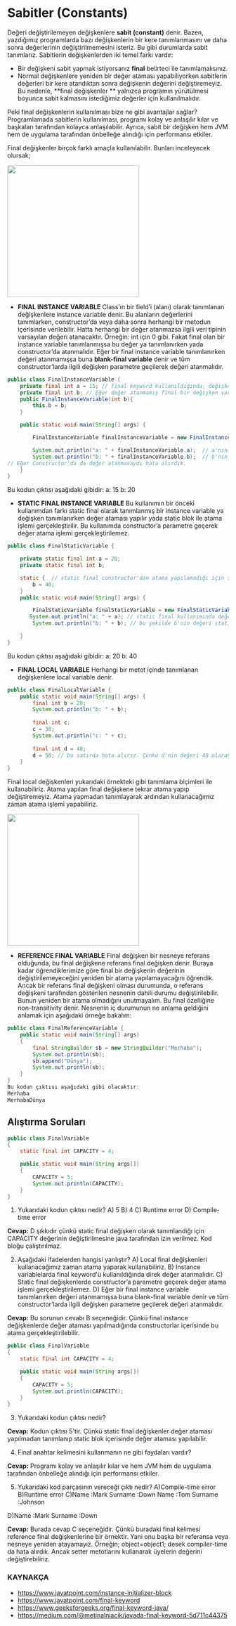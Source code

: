 # Sabitler (Constants)

Değeri değiştirilemeyen değişkenlere **sabit (constant)** denir. Bazen, yazdığımız programlarda bazı değişkenlerin bir kere tanımlanmasını ve daha sonra değerlerinin değiştirilmemesini isteriz. Bu gibi durumlarda sabit tanımlarız. Sabitlerin değişkenlerden iki temel farkı vardır:

- Bir değişkeni sabit yapmak istiyorsanız **final** belirteci ile tanımlamalısınız.
- Normal değişkenlere yeniden bir değer ataması yapabiliyorken sabitlerin değerleri bir kere atandıktan sonra değişkenin değerini değiştiremeyiz. Bu nedenle, **final değişkenler ** yalnızca programın yürütülmesi boyunca sabit kalmasını istediğimiz değerler için kullanılmalıdır. 

Peki final değişkenlerin kullanılması bize ne gibi avantajlar sağlar? Programlamada sabitlerin kullanılması, programı kolay ve anlaşılır kılar ve başkaları tarafından kolayca anlaşılabilir. Ayrıca, sabit bir değişken hem JVM hem de uygulama tarafından önbelleğe alındığı için performansı etkiler.

Final değişkenler birçok farklı amaçla kullanılabilir. Bunları inceleyecek olursak;

<img src="figures/final-variable.jpg" witdth="500" height="300">

* **FINAL INSTANCE VARIABLE**
  Class’ın bir field’i (alanı) olarak tanımlanan değişkenlere instance variable denir. Bu alanların değerlerini tanımlarken, constructor’da veya daha sonra herhangi bir metodun içerisinde verilebilir. Hatta herhangi bir değer atanmazsa ilgili veri tipinin varsayılan değeri atanacaktır. Örneğin: int için 0 gibi. Fakat final olan bir instance variable tanımlanmışsa bu değer ya tanımlanırken yada constructor’da atanmalıdır. Eğer bir final instance variable tanımlanırken değeri atanmamışsa buna **blank-final variable** denir ve tüm constructor’larda ilgili değişken parametre geçilerek değeri atanmalıdır.

```java
public class FinalInstanceVariable {
    private final int a = 15; // final keyword kullanıldığında, değişkenin değeri ya direkt tanımlanmalı yada constructor'da atanmalıdır.
    private final int b; // Eğer değer atanmamış final bir değişken varsa constructorların tümünde o değişken parametre olarak geçilip değer atanmalıdır.
    public FinalInstanceVariable(int b){
        this.b = b;
    }

    public static void main(String[] args) {

        FinalInstanceVariable finalInstanceVariable = new FinalInstanceVariable(20);

        System.out.println("a: " + finalInstanceVariable.a);  // a'nın değeri tanımlanma esnasında verilmiştir.
        System.out.println("b: " + finalInstanceVariable.b);  // b'nin değeri tanımlanma esnasında verilmemiştir. Constructor'da parametre olarak geçilmiştir.
// Eğer Constructor'da da değer atanmasaydı hata alırdık.
    }
}
```
Bu kodun çıktısı aşağıdaki gibidir:
a: 15
b: 20


* **STATIC FINAL INSTANCE VARIABLE**
Bu kullanımın bir önceki kullanımdan farkı static final olarak tanımlanmış bir instance variable ya değişken tanımlanırken değer ataması yapılır yada static blok ile atama işlemi gerçekleştirilir. Bu kullanımda constructor’a parametre geçerek değer atama işlemi gerçekleştirilemez.
```java
public class FinalStaticVariable {

    private static final int a = 20;
    private static final int b;

    static {  // static final constructor'dan atama yapılamadığı için static blok ile atama yapabiliriz.
        b = 40;
    }
    public static void main(String[] args) {

        FinalStaticVariable finalStaticVariable = new FinalStaticVariable(20);
       System.out.println("a: " + a); // static final kullanımında değer tanımlanırken atanabilir.
        System.out.println("b: " + b); // bu şekilde b'nin değeri static blok ile atanarak kullanılabilir.

    }
}
```
Bu kodun çıktısı aşağıdaki gibidir:
a: 20
b: 40


* **FINAL LOCAL VARIABLE**
Herhangi bir metot içinde tanımlanan değişkenlere local variable denir. 

```java
public class FinalLocalVariable {
    public static void main(String[] args) {
        final int b = 20;
        System.out.println("b: " + b);
        
        final int c;
        c = 30;
        System.out.println("c: " + c);
        
        final int d = 40;
        d = 50; // bu satırda hata alırız. Çünkü d'nin değeri 40 olarak atanmış tekrar atama yapılamaz.
    }
}
```
Final local değişkenleri yukarıdaki örnekteki gibi tanımlama biçimleri ile kullanabiliriz. Atama yapılan final değişkene tekrar atama yapıp değiştiremeyiz. Atama yapmadan tanımlayarak ardından kullanacağımız zaman atama işlemi yapabiliriz.

<img src="figures/reference-final-variable.png" witdth="500" height="300">



* **REFERENCE FINAL VARIABLE**
Final değişken bir nesneye referans olduğunda, bu final değişkene referans final değişken denir.  Buraya kadar öğrendiklerimize göre final bir değişkenin değerinin değiştirilemeyeceğini yeniden bir atama yapılamayacağını öğrendik. Ancak bir referans final değişkeni olması durumunda, o referans değişkeni tarafından gösterilen nesnenin dahili durumu değiştirilebilir. Bunun yeniden bir atama olmadığını unutmayalım. Bu final özelliğine non-transitivity denir. Nesnenin iç durumunun ne anlama geldiğini anlamak için aşağıdaki örneğe bakalım:

```java
public class FinalReferenceVariable { 
    public static void main(String[] args)  
    { 
        final StringBuilder sb = new StringBuilder("Merhaba");           
        System.out.println(sb); 
        sb.append("Dünya");           
        System.out.println(sb); 
    }     
} 
Bu kodun çıktısı aşağıdaki gibi olacaktır:
Merhaba
MerhabaDünya
```

## Alıştırma Soruları

```java
public class FinalVariable
{
    static final int CAPACITY = 4;

    public static void main(String args[])
    {
        CAPACITY = 5;
        System.out.println(CAPACITY);
    }
} 
```
1. Yukarıdaki kodun çıktısı nedir?
    A) 5
    B) 4
    C) Runtime error
    D) Compile-time error

**Cevap:** D şıkkıdır çünkü static final değişken olarak tanımlandığı için CAPACİTY değerinin değiştirilmesine java tarafından izin verilmez. Kod bloğu çalıştırılmaz.



2. Aşağıdaki ifadelerden hangisi yanlıştır?
    A) Local final değişkenleri kullanacağımız zaman atama yaparak kullanabiliriz.
    B) Instance variablelarda final keyword'ü kullanıldığında direk değer atanmalıdır.
    C) Static final değişkenlerde constructor’a parametre geçerek değer atama işlemi gerçekleştirilemez.
    D) Eğer bir final instance variable tanımlanırken değeri atanmamışsa buna blank-final variable denir ve tüm constructor’larda ilgili değişken parametre geçilerek değeri atanmalıdır.

**Cevap:** Bu sorunun cevabı B seçeneğidir. Çünkü final instance değişkenlerde değer ataması yapılmadığında constructorlar içerisinde bu atama gerçekleştirilebilir.



```java
public class FinalVariable
{
    static final int CAPACITY = 4;

    public static void main(String args[])
    {
        CAPACITY = 5;
        System.out.println(CAPACITY);
    }
} 
```
3. Yukarıdaki kodun çıktısı nedir?

  **Cevap:** Kodun çıktısı 5'tir. Çünkü static final değişkenler değer ataması yapılmadan tanımlanıp static blok içerisinde değer ataması yapılabilir.

  

4. Final anahtar kelimesini kullanmanın ne gibi faydaları vardır?

**Cevap:** Programı kolay ve anlaşılır kılar ve hem JVM hem de uygulama tarafından önbelleğe alındığı için performansı etkiler.



5. Yukarıdaki kod parçasının vereceği çıktı nedir?
    A)Compile-time error
    B)Runtime error
    C)Name :Mark  Surname :Down
    Name :Tom  Surname :Johnson

  D)Name :Mark  Surname :Down

**Cevap:** Burada cevap C seçeneğidir. Çünkü buradaki final kelimesi reference final değişkenlerine bir örnektir. Yani onu başka bir referansa veya nesneye yeniden atayamayız. Örneğin; object=object1; desek compiler-time da hata alırdık. Ancak setter metotlarını kullanarak üyelerin değerini değiştirebiliriz.


### **KAYNAKÇA**
* https://www.javatpoint.com/instance-initializer-block
* https://www.javatpoint.com/final-keyword
* https://www.geeksforgeeks.org/final-keyword-java/
* https://medium.com/@metinalniacik/javada-final-keyword-5d711c44375

